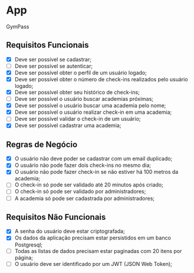 # App

GymPass

## Requisitos Funcionais
- [x] Deve ser possível se cadastrar;
- [ ] Deve ser possível se autenticar;
- [x] Deve ser possível obter o perfil de um usuário logado;
- [x] Deve ser possível obter o número de check-ins realizados pelo usuário logado;
- [x] Deve ser possível obter seu histórico de check-ins;
- [ ] Deve ser possível o usuário buscar academias próximas;
- [x] Deve ser possível o usuário buscar uma academia pelo nome;
- [x] Deve ser possível o usuário realizar check-in em uma academia;
- [ ] Deve ser possível validar o check-in de um usuário;
- [x] Deve ser possível cadastrar uma academia;

## Regras de Negócio
- [x] O usuário não deve poder se cadastrar com um email duplicado;
- [x] O usuário não pode fazer dois check-ins no mesmo dia;
- [x] O usuário não pode fazer check-in se não estiver há 100 metros da academia;
- [ ] O check-in só pode ser validado até 20 minutos após criado;
- [ ] O check-in só pode ser validado por administradores;
- [ ] A academia só pode ser cadastrada por administradores;

## Requisitos Não Funcionais
- [x] A senha do usuário deve estar criptografada;
- [x] Os dados da aplicação precisam estar persistidos em um banco Postgresql;
- [ ] Todas as listas de dados precisam estar paginadas com 20 itens por página;
- [ ] O usuário deve ser identificado por um JWT (JSON Web Token);
